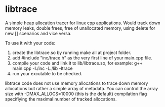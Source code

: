 # libtrace
A simple heap allocation tracer for linux cpp applications.
Would track down memory leaks, double frees, free of unallocated memory, using delete for new [] scenarios and vice versa.

To use it with your code:
1. create the libtrace.so by running make all at project folder.
2. add #include "inc/trace.h" as the very first line of your main.cpp file.
3. compile your code and link it to lib/libtrace.so, for example: g++ main.cpp -I./inc -L./lib -ltrace
4. run your excutable to be checked.

libtrace code does not use memory allocations to trace down memory allocations but rather a simple array of metadata. You can control the array size with -DMAX_ALLOCS=10000 (this is the default) compilation flag specifiying the maximal number of tracked allocations.
